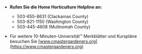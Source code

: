- **Rufen Sie die Home Horticulture Helpline an:**
  - 503-655-8631 (Clackamas County)
  - 503-821-1150 (Washington County)
  - 503-445-4608 (Multnomah County)

- Für weitere 10-Minuten-Universität™ Merkblätter und Kurspläne besuchen Sie [www.cmastergardeners.org](https://www.cmastergardeners.org)
